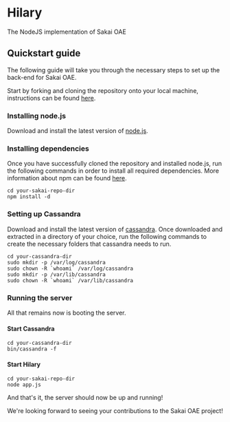 # Hilary

The NodeJS implementation of Sakai OAE

## Quickstart guide

The following guide will take you through the necessary steps to set up the back-end for Sakai OAE.

Start by forking and cloning the repository onto your local machine, instructions can be found [here](https://help.github.com/articles/fork-a-repo).

### Installing node.js

Download and install the latest version of [node.js](http://nodejs.org/).

### Installing dependencies

Once you have successfully cloned the repository and installed node.js, run the following commands in order to install all required dependencies.
More information about npm can be found [here](https://npmjs.org/).

```
cd your-sakai-repo-dir
npm install -d
```

### Setting up Cassandra

Download and install the latest version of [cassandra](http://cassandra.apache.org/).
Once downloaded and extracted in a directory of your choice, run the following commands to create the necessary folders that cassandra needs to run.

```
cd your-cassandra-dir
sudo mkdir -p /var/log/cassandra
sudo chown -R `whoami` /var/log/cassandra
sudo mkdir -p /var/lib/cassandra
sudo chown -R `whoami` /var/lib/cassandra
```

### Running the server

All that remains now is booting the server.

#### Start Cassandra

```
cd your-cassandra-dir
bin/cassandra -f
```

#### Start Hilary

```
cd your-sakai-repo-dir
node app.js
```

And that's it, the server should now be up and running!

We're looking forward to seeing your contributions to the Sakai OAE project!
